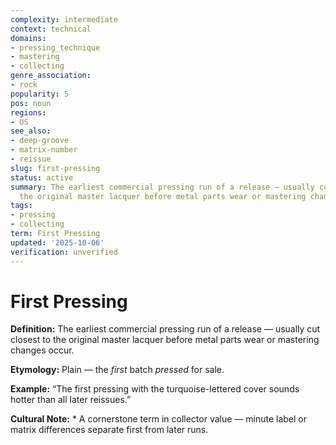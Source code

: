 ```yaml
---
complexity: intermediate
context: technical
domains:
- pressing_technique
- mastering
- collecting
genre_association:
- rock
popularity: 5
pos: noun
regions:
- US
see_also:
- deep-groove
- matrix-number
- reissue
slug: first-pressing
status: active
summary: The earliest commercial pressing run of a release — usually cut closest to
  the original master lacquer before metal parts wear or mastering changes occur.
tags:
- pressing
- collecting
term: First Pressing
updated: '2025-10-06'
verification: unverified
---
```


# First Pressing

**Definition:** The earliest commercial pressing run of a release — usually cut closest to the original master lacquer before metal parts wear or mastering changes occur.

**Etymology:** Plain — the *first* batch *pressed* for sale.

**Example:** “The first pressing with the turquoise-lettered cover sounds hotter than all later reissues.”

**Cultural Note:** * A cornerstone term in collector value — minute label or matrix differences separate first from later runs.

